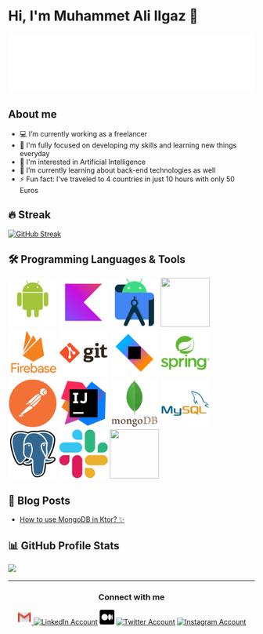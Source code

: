 # Hi, I'm Muhammet Ali Ilgaz 👋
<img src="presentation.svg" width="800" height="120" alt="Presentation">

## About me
- 💻 I’m currently working as a freelancer 
- 🎯 I'm fully focused on developing my skills and learning new things everyday
- 👀 I'm interested in Artificial Intelligence
- 🌱 I’m currently learning about back-end technologies as well
- ⚡ Fun fact: I've traveled to 4 countries in just 10 hours with only 50 Euros
## 🔥 Streak
[![GitHub Streak](https://github-readme-streak-stats.herokuapp.com?user=ilgazali&theme=gotham&date_format=M%20j%5B%2C%20Y%5D)](https://git.io/streak-stats)

## 🛠 Programming Languages &  Tools
<p>
    <img height="100px" width="100px" src="https://github.com/devicons/devicon/blob/v2.15.1/icons/android/android-original-wordmark.svg" />
    <img height="100px" width="100px" src="https://github.com/devicons/devicon/blob/v2.15.1/icons/kotlin/kotlin-original.svg" />
     <img height="100px" width="100px" src="https://github.com/devicons/devicon/blob/v2.15.1/icons/androidstudio/androidstudio-original.svg" />
    <img height="100px" width="100px" src="https://cdn.jsdelivr.net/gh/devicons/devicon/icons/java/java-original-wordmark.svg" />
    <img height="100px" width="100px" src="https://github.com/devicons/devicon/blob/v2.15.1/icons/firebase/firebase-plain-wordmark.svg" />
    <img height="100px" width="100px" src="https://github.com/devicons/devicon/blob/draft-release/icons/git/git-original-wordmark.svg" />
    <img height="100px" width="100px" src="https://github.com/devicons/devicon/blob/draft-release/icons/ktor/ktor-original.svg" />
    <img height="100px" width="100px" src="https://github.com/devicons/devicon/blob/v2.15.1/icons/spring/spring-original-wordmark.svg" /> 
    <img height="100px" width="100px" src="https://github.com/devicons/devicon/blob/draft-release/icons/postman/postman-original.svg" />
    <img height="100px" width="100px" src="https://github.com/devicons/devicon/blob/draft-release/icons/intellij/intellij-original.svg" />
    <img height="100px" width="100px" src="https://github.com/devicons/devicon/blob/v2.15.1/icons/mongodb/mongodb-original-wordmark.svg" />
    <img height="100px" width="100px" src="https://github.com/devicons/devicon/blob/v2.15.1/icons/mysql/mysql-original-wordmark.svg" />
    <img height="100px" width="100px" src="https://github.com/devicons/devicon/blob/v2.15.1/icons/postgresql/postgresql-original.svg" />
    <img height="100px" width="100px" src="https://github.com/devicons/devicon/blob/v2.15.1/icons/slack/slack-original.svg" />
    <img height="100px" width="100px" src="https://cdn.jsdelivr.net/gh/devicons/devicon/icons/python/python-original-wordmark.svg" />
</p>


## 📕 Blog Posts
- [How to use MongoDB in Ktor? ✨](https://medium.com/@ilgazalii/how-to-use-mongodb-in-ktor-6f9d70191316)


##  📊 GitHub Profile Stats
 
   <div>
     <a href="https://github.com/ilgazali">
     <img height="180em" src="https://github-readme-stats.vercel.app/api?username=ilgazali&show_icons=true&theme=gotham&include_all_commits=true&count_private=true" />
     </a>
   </div>



<hr/>

<p align="center">

<h3 align="center">Connect with me</h3>
<p align="center">
    <a href="mailto:ilgazalii@gmail.com">
        <img src="gmail.png" width="30"/>
    </a>
    <a href="https://www.linkedin.com/in/ilgazali/"><img src="https://cdn.cdnlogo.com/logos/l/66/linkedin-icon.svg" alt="LinkedIn Account" width="30"/></a>
    <a href="https://medium.com/@ilgazalii"><img src="medium.png" alt="Medium Account" width="30"/></a>
    <a href="https://twitter.com/vaderwalkers"><img src="https://cdn.cdnlogo.com/logos/t/48/twitter.png" alt="Twitter Account" width="30"/></a>
<a href="https://www.instagram.com/ilgazalii/"><img src="https://cdn.cdnlogo.com/logos/i/92/instagram.svg" alt="Instagram Account" width="30"/></a>
    

</p>
